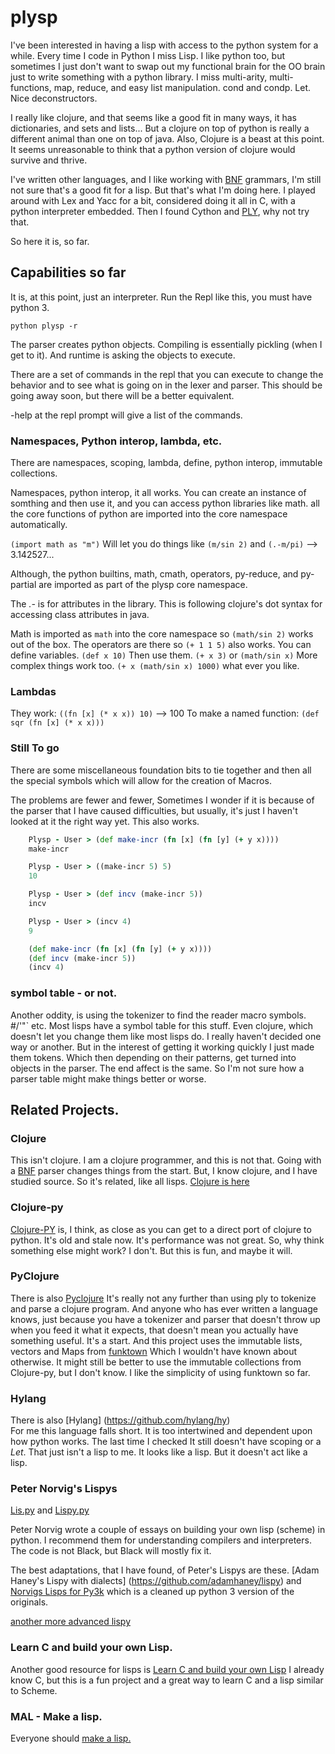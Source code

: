 # plysp

I've been interested in having a lisp with access to the python system for
a while. Every time I code in Python I miss Lisp. I like python too, but
sometimes I just don't want to swap out my functional brain for the OO brain
just to write something with a python library.  I miss multi-arity, multi-functions,
map, reduce, and easy list manipulation. cond and condp. Let. Nice deconstructors.

I really like clojure, and that seems like a good fit in many ways, it has
dictionaries, and sets and lists... But a clojure
on top of python is really a different animal than one on top of java. Also, 
Clojure is a beast at this point. It seems unreasonable to think that a 
python version of clojure would survive and thrive.

I've written other languages, and I like working with 
[BNF](https://en.wikipedia.org/wiki/Backus–Naur_form) grammars, I'm still not
sure that's a good fit for a lisp. But that's what I'm doing here. I played around with
Lex and Yacc for a bit, considered doing it all in C, with a python interpreter embedded.
Then I found Cython and [PLY](http://www.dabeaz.com/ply/), why not try that.

So here it is, so far.

## Capabilities so far

It is, at this point, just an interpreter.  Run the Repl like this, 
you must have python 3.

`python plysp -r`

The parser creates python objects.  Compiling is essentially pickling (when I get to it).
And runtime is asking the objects to execute.

There are a set of commands in the repl that you can execute to change
the behavior and to see what is going on in the lexer and parser. This
should be going away soon, but there will be a better equivalent.

-help at the repl prompt will give a list of the commands.

### Namespaces, Python interop, lambda, etc.

There are namespaces, scoping, lambda, define, python interop, immutable collections.

Namespaces, python interop, it all works. You can create an instance
of somthing and then use it, and you can access python libraries like
math. all the core functions of python are imported into the core
namespace automatically.

`(import math as "m")`  Will let you do things like `(m/sin 2)` and `(.-m/pi)`  --> 3.142527...

Although, the python builtins, math, cmath, operators, py-reduce, and py-partial are
imported as part of the plysp core namespace.

The *.-* is for attributes in the library. This is following clojure's dot syntax 
for accessing class attributes in java.

Math is imported as `math` into the core namespace so `(math/sin 2)`
works out of the box.  The operators are there so `(+ 1 1 5)`
also works. You can define variables.  `(def x 10)`  Then use them.
`(+ x 3)`  or `(math/sin x)` More complex things work too.  `(+ x
(math/sin x) 1000)` what ever you like.

### Lambdas

They work:  `((fn [x] (* x x)) 10)`  --> 100
To make a named function: `(def sqr (fn [x] (* x x)))`

### Still To go

There are some miscellaneous foundation bits to tie together 
and then all the special symbols which will allow for the creation of Macros.

The problems are fewer and fewer, Sometimes I wonder if it is because of the
parser that I have caused difficulties, but usually, it's just I haven't looked
at it the right way yet.  This also works.

```clojure
    Plysp - User > (def make-incr (fn [x] (fn [y] (+ y x))))
    make-incr

    Plysp - User > ((make-incr 5) 5)
    10

    Plysp - User > (def incv (make-incr 5))
    incv

    Plysp - User > (incv 4)
    9

    (def make-incr (fn [x] (fn [y] (+ y x))))
    (def incv (make-incr 5))
    (incv 4)
```
    
### symbol table - or not.

Another oddity, is using the tokenizer to find the reader macro symbols. #/\'\"\` etc. Most lisps
have a symbol table for this stuff. Even clojure, which doesn't let you change them like most
lisps do. I really haven't decided one way or another. But in the interest of getting it working
quickly I just made them tokens. Which then depending on their patterns, get turned into objects
in the parser.  The end affect is the same. So I'm not sure how a parser table might make things
better or worse.

## Related Projects.

### Clojure

This isn't clojure. I am a clojure programmer, and this is not that.
Going with a [BNF](https://en.wikipedia.org/wiki/Backus–Naur_form) 
parser changes things from the start. But, I know clojure, and I have
studied source. So it's related, like all lisps.
[Clojure is here](https://github.com/clojure/clojure)

### Clojure-py

[Clojure-PY](https://github.com/rcarmo/clojure-py) is, I think, as close as you
can get to a direct port of clojure to python. It's old and stale now. It's performance
was not great. So, why think something else might work?  I don't. But this is fun, and
maybe it will.

### PyClojure

There is also [Pyclojure](http://github.com/halgari/clojure-py) It's really not
any further than using ply to tokenize and parse a clojure program. And
anyone who has ever written a language knows, just because you have
a tokenizer and parser that doesn't throw up when you feed it what it
expects, that doesn't mean you actually have something useful. It's a
start.  And this project uses the immutable lists, vectors and Maps from
[funktown](https://github.com/zhemao/funktown) Which I wouldn't have known
about otherwise. It might still be better to use the immutable collections
from Clojure-py, but I don't know. I like the simplicity of using funktown so far.

### Hylang

There is also [Hylang] (https://github.com/hylang/hy)  
For me this language falls short. It is
too intertwined and dependent upon how python works. 
The last time I checked It still doesn't have scoping or a *Let*. That
just isn't a lisp to me.  It looks like a lisp.  But it doesn't act like a lisp.


### Peter Norvig's Lispys
[Lis.py](http://www.norvig.com/lispy.html) and 
[Lispy.py](https://norvig.com/lispy2.html)

Peter Norvig wrote a couple of essays on building your own lisp
(scheme) in python. I recommend them for understanding compilers
and interpreters. The code is not Black, but Black will mostly fix it.

The best adaptations, that I have found, of Peter's Lispys are these. 
[Adam Haney's Lispy with dialects] (https://github.com/adamhaney/lispy)
and 
[Norvigs Lisps for Py3k](https://github.com/Shambles-Dev/Norvig_Lisps_for_Py3k) 
which is a cleaned up python 3 version of the originals. 

[another more advanced lispy](https://github.com/ridwanmsharif/lispy)

### Learn C and build your own Lisp.

Another good resource for lisps is [Learn C and build your own Lisp](https://github.com/orangeduck/BuildYourOwnLisp)  I already know C, but this is a fun project and a great way to learn C and a lisp similar to Scheme.

### MAL - Make a lisp. 

Everyone should [make a lisp.](https://github.com/kanaka/mal)


